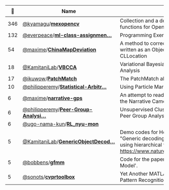|:star2: | Name | Description | 🌍|
|---|---|---|---|
|346|[@kyamagu](https://github.com/kyamagu)/[**mexopencv**](https://github.com/kyamagu/mexopencv)|Collection and a development kit of matlab mex functions for OpenCV library|[:arrow_upper_right:](http://kyamagu.github.io/mexopencv)|
|132|[@everpeace](https://github.com/everpeace)/[**ml-class-assignmen…**](https://github.com/everpeace/ml-class-assignments)|Programming Exercises on http://ml-class.org|[:arrow_upper_right:](http://github.com/everpeace/ml-class-assignments)|
|54|[@maxime](https://github.com/maxime)/[**ChinaMapDeviation**](https://github.com/maxime/ChinaMapDeviation)|A method to correct the China Map Deviation, written as an Objective-C category on CLLocation||
|18|[@KamitaniLab](https://github.com/KamitaniLab)/[**VBCCA**](https://github.com/KamitaniLab/VBCCA)|Variational Bayesian Canonical Correlation Analysis||
|17|[@ikuwow](https://github.com/ikuwow)/[**PatchMatch**](https://github.com/ikuwow/PatchMatch)|The PatchMatch algorithm on MATLAB||
|10|[@philipperemy](https://github.com/philipperemy)/[**Statistical-Arbitr…**](https://github.com/philipperemy/Statistical-Arbitrage)|Using Particle Markov Chain Monte Carlo||
|6|[@maxime](https://github.com/maxime)/[**narrative-gps**](https://github.com/maxime/narrative-gps)|An attempt to read the GPS Snapshot files from the Narrative Camera with Matlab||
|6|[@philipperemy](https://github.com/philipperemy)/[**Peer-Group-Analysi…**](https://github.com/philipperemy/Peer-Group-Analysis-Clustering)|Unsupervised Clustering of Time Series using Peer Group Analysis PGA||
|6|[@ugo-nama-kun](https://github.com/ugo-nama-kun)/[**RL_nyu-mon**](https://github.com/ugo-nama-kun/RL_nyu-mon)|||
|5|[@KamitaniLab](https://github.com/KamitaniLab)/[**GenericObjectDecod…**](https://github.com/KamitaniLab/GenericObjectDecoding)|Demo codes for Horikawa and Kamitani, "Generic decoding of seen and imagined objects using hierarchical visual features", https://www.nature.com/articles/ncomms15037.||
|5|[@bobbens](https://github.com/bobbens)/[**gfmm**](https://github.com/bobbens/gfmm)|Code for the paper 'Geodesic Finite Mixture Model'.|[:arrow_upper_right:](http://hi.cs.waseda.ac.jp/~esimo/research/gfmm/)|
|5|[@sonots](https://github.com/sonots)/[**cvprtoolbox**](https://github.com/sonots/cvprtoolbox)|Yet Another MATLAB Computer Vision and Pattern Recognition toolbox||

